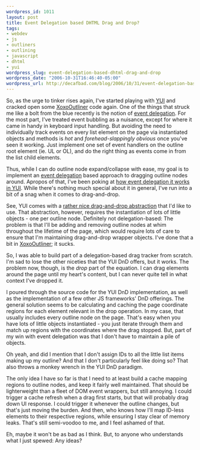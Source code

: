 ```yaml
--- 
wordpress_id: 1011
layout: post
title: Event Delegation based DHTML Drag and Drop?
tags: 
- webdev
- js
- outliners
- outlining
- javascript
- dhtml
- yui
wordpress_slug: event-delegation-based-dhtml-drag-and-drop
wordpress_date: "2006-10-31T16:46:40-05:00"
wordpress_url: http://decafbad.com/blog/2006/10/31/event-delegation-based-dhtml-drag-and-drop
---
```

So, as the urge to tinker rises again, I've started playing with [YUI][] and cracked open some [XoxoOutliner][] code again.  One of the things that struck me like a bolt from the blue recently is the notion of [event delegation][ed].  For the most part, I've treated event bubbling as a nuisance, except for where it came in handy in keyboard input handling.  But avoiding the need to individually track events on every list element on the page via instantiated objects and methods is *hot* and *forehead-slappingly obvious* once you've seen it working.  Just implement one set of event handlers on the outline root element (ie. UL or OL), and do the right thing as events come in from the list child elements.

Thus, while I can do outline node expand/collapse with ease, my goal is to implement an [event delegation][ed] based approach to dragging outline nodes around.  Apropos of that, I've been poking at [how event delegation it works in YUI][edy].  While there's nothing much special about it in general, I've run into a bit of a snag when it comes to drag-and-drop.

See, YUI comes with a [rather nice drag-and-drop abstraction][yuidd] that I'd like to use.  That abstraction, however, requires the instantiation of lots of little objects - one per outline node.  Definitely not delegation-based: The problem is that I'll be adding and removing outline nodes at whim throughout the lifetime of the page, which would require lots of care to ensure that I'm maintaining drag-and-drop wrapper objects.  I've done that a bit in [XoxoOutliner][]; it sucks.

So, I was able to build part of a delegation-based drag tracker from scratch.  I'm sad to lose the other niceties that the YUI DnD offers, but it works.  The problem now, though, is the *drop* part of the equation.  I can drag elements around the page until my heart's content, but I can never quite tell in what context I've dropped it.

I poured through the source code for the YUI DnD implementation, as well as the implementation of a few other JS frameworks' DnD offerings.  The general solution seems to be calculating and caching the page coordinate regions for each element relevant in the drop operation.  In my case, that usually includes every outline node on the page.  That's easy when you have lots of little objects instantiated - you just iterate through them and match up regions with the coordinates where the drag stopped.  But, part of my win with event delegation was that I don't have to maintain a pile of objects.

Oh yeah, and did I mention that I don't assign IDs to all the little list items making up my outline?  And that I don't particularly feel like doing so?  That also throws a monkey wrench in the YUI DnD paradigm.

The only idea I have so far is that I need to at least build a cache mapping regions to outline nodes, and keep it fairly well maintained.  That should be lighterweight than a fleet of DOM event wrappers, but still annoying.  I could trigger a cache refresh when a drag first starts, but that will probably drag down UI response.  I could trigger it whenever the outline changes, but that's just moving the burden.  And then, who knows how I'll map ID-less elements to their respective regions, while ensuring I stay clear of memory leaks.  That's still semi-voodoo to me, and I feel ashamed of that.

Eh, maybe it won't be as bad as I think.  But, to anyone who understands what I just spewed:  Any ideas?

[yui]: http://developer.yahoo.com/yui/
[xoxooutliner]: http://decafbad.com/trac/wiki/XoxoOutliner
[ed]: http://icant.co.uk/sandbox/eventdelegation/
[edy]: http://yuiblog.com/sandbox/yui/v0114/examples/event/delegation.php
[yuidd]: http://developer.yahoo.com/yui/dragdrop/
